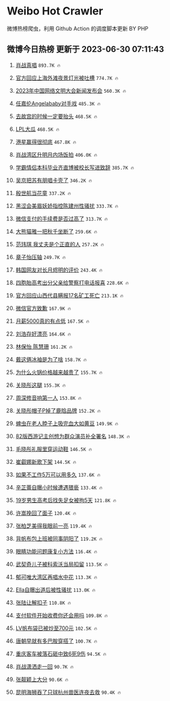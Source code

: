 # Weibo Hot Crawler 



微博热榜爬虫，利用 Github Action 的调度脚本更新 BY PHP 


## 微博今日热榜 更新于 2023-06-30 07:11:43 
1. [肖战真唱](https://s.weibo.com/weibo?q=%23%E8%82%96%E6%88%98%E7%9C%9F%E5%94%B1%23&t=31&band_rank=1&Refer=top) `893.7K 🔥` 

1. [官方回应上海外滩夜景灯光被吐槽](https://s.weibo.com/weibo?q=%23%E5%AE%98%E6%96%B9%E5%9B%9E%E5%BA%94%E4%B8%8A%E6%B5%B7%E5%A4%96%E6%BB%A9%E5%A4%9C%E6%99%AF%E7%81%AF%E5%85%89%E8%A2%AB%E5%90%90%E6%A7%BD%23&t=31&band_rank=2&Refer=top) `774.7K 🔥` 

1. [2023年中国网络文明大会新闻发布会](https://s.weibo.com/weibo?q=%232023%E5%B9%B4%E4%B8%AD%E5%9B%BD%E7%BD%91%E7%BB%9C%E6%96%87%E6%98%8E%E5%A4%A7%E4%BC%9A%E6%96%B0%E9%97%BB%E5%8F%91%E5%B8%83%E4%BC%9A%23&t=31&band_rank=3&Refer=top) `560.3K 🔥` 

1. [任嘉伦Angelababy对手戏](https://s.weibo.com/weibo?q=%23%E4%BB%BB%E5%98%89%E4%BC%A6Angelababy%E5%AF%B9%E6%89%8B%E6%88%8F%23&t=31&band_rank=4&Refer=top) `485.3K 🔥` 

1. [去故宫的时候一定要抬头](https://s.weibo.com/weibo?q=%E5%8E%BB%E6%95%85%E5%AE%AB%E7%9A%84%E6%97%B6%E5%80%99%E4%B8%80%E5%AE%9A%E8%A6%81%E6%8A%AC%E5%A4%B4&t=31&band_rank=5&Refer=top) `468.5K 🔥` 

1. [LPL大瓜](https://s.weibo.com/weibo?q=LPL%E5%A4%A7%E7%93%9C&t=31&band_rank=6&Refer=top) `468.5K 🔥` 

1. [港星赢得很彻底](https://s.weibo.com/weibo?q=%23%E6%B8%AF%E6%98%9F%E8%B5%A2%E5%BE%97%E5%BE%88%E5%BD%BB%E5%BA%95%23&t=31&band_rank=7&Refer=top) `467.8K 🔥` 

1. [肖战湾区升明月内场饭拍](https://s.weibo.com/weibo?q=%23%E8%82%96%E6%88%98%E6%B9%BE%E5%8C%BA%E5%8D%87%E6%98%8E%E6%9C%88%E5%86%85%E5%9C%BA%E9%A5%AD%E6%8B%8D%23&t=31&band_rank=8&Refer=top) `406.0K 🔥` 

1. [学霸情侣本科毕业齐直博被校长写进致辞](https://s.weibo.com/weibo?q=%23%E5%AD%A6%E9%9C%B8%E6%83%85%E4%BE%A3%E6%9C%AC%E7%A7%91%E6%AF%95%E4%B8%9A%E9%BD%90%E7%9B%B4%E5%8D%9A%E8%A2%AB%E6%A0%A1%E9%95%BF%E5%86%99%E8%BF%9B%E8%87%B4%E8%BE%9E%23&t=31&band_rank=9&Refer=top) `385.7K 🔥` 

1. [吴京把苏有朋唱卡壳了](https://s.weibo.com/weibo?q=%23%E5%90%B4%E4%BA%AC%E6%8A%8A%E8%8B%8F%E6%9C%89%E6%9C%8B%E5%94%B1%E5%8D%A1%E5%A3%B3%E4%BA%86%23&t=31&band_rank=10&Refer=top) `346.2K 🔥` 

1. [殷世航当花童](https://s.weibo.com/weibo?q=%23%E6%AE%B7%E4%B8%96%E8%88%AA%E5%BD%93%E8%8A%B1%E7%AB%A5%23&t=31&band_rank=11&Refer=top) `337.2K 🔥` 

1. [黑涩会美眉妖娇指控陈建州性骚扰](https://s.weibo.com/weibo?q=%23%E9%BB%91%E6%B6%A9%E4%BC%9A%E7%BE%8E%E7%9C%89%E5%A6%96%E5%A8%87%E6%8C%87%E6%8E%A7%E9%99%88%E5%BB%BA%E5%B7%9E%E6%80%A7%E9%AA%9A%E6%89%B0%23&t=31&band_rank=12&Refer=top) `333.7K 🔥` 

1. [微信支付的手续费是否过高了](https://s.weibo.com/weibo?q=%23%E5%BE%AE%E4%BF%A1%E6%94%AF%E4%BB%98%E7%9A%84%E6%89%8B%E7%BB%AD%E8%B4%B9%E6%98%AF%E5%90%A6%E8%BF%87%E9%AB%98%E4%BA%86%23&t=31&band_rank=13&Refer=top) `313.7K 🔥` 

1. [大熊猫雅一把秋千坐断了](https://s.weibo.com/weibo?q=%23%E5%A4%A7%E7%86%8A%E7%8C%AB%E9%9B%85%E4%B8%80%E6%8A%8A%E7%A7%8B%E5%8D%83%E5%9D%90%E6%96%AD%E4%BA%86%23&t=31&band_rank=14&Refer=top) `259.6K 🔥` 

1. [范玮琪 我丈夫是个正直的人](https://s.weibo.com/weibo?q=%E8%8C%83%E7%8E%AE%E7%90%AA%20%E6%88%91%E4%B8%88%E5%A4%AB%E6%98%AF%E4%B8%AA%E6%AD%A3%E7%9B%B4%E7%9A%84%E4%BA%BA&t=31&band_rank=15&Refer=top) `257.2K 🔥` 

1. [章子怡压轴](https://s.weibo.com/weibo?q=%E7%AB%A0%E5%AD%90%E6%80%A1%E5%8E%8B%E8%BD%B4&t=31&band_rank=16&Refer=top) `249.7K 🔥` 

1. [韩国网友对长月烬明的评价](https://s.weibo.com/weibo?q=%23%E9%9F%A9%E5%9B%BD%E7%BD%91%E5%8F%8B%E5%AF%B9%E9%95%BF%E6%9C%88%E7%83%AC%E6%98%8E%E7%9A%84%E8%AF%84%E4%BB%B7%23&t=31&band_rank=17&Refer=top) `243.4K 🔥` 

1. [四胞胎高考出分父亲给警察打电话报喜](https://s.weibo.com/weibo?q=%23%E5%9B%9B%E8%83%9E%E8%83%8E%E9%AB%98%E8%80%83%E5%87%BA%E5%88%86%E7%88%B6%E4%BA%B2%E7%BB%99%E8%AD%A6%E5%AF%9F%E6%89%93%E7%94%B5%E8%AF%9D%E6%8A%A5%E5%96%9C%23&t=31&band_rank=18&Refer=top) `228.6K 🔥` 

1. [官方回应山西代县瞒报17名矿工死亡](https://s.weibo.com/weibo?q=%23%E5%AE%98%E6%96%B9%E5%9B%9E%E5%BA%94%E5%B1%B1%E8%A5%BF%E4%BB%A3%E5%8E%BF%E7%9E%92%E6%8A%A517%E5%90%8D%E7%9F%BF%E5%B7%A5%E6%AD%BB%E4%BA%A1%23&t=31&band_rank=19&Refer=top) `213.1K 🔥` 

1. [微信官方致歉](https://s.weibo.com/weibo?q=%23%E5%BE%AE%E4%BF%A1%E5%AE%98%E6%96%B9%E8%87%B4%E6%AD%89%23&t=31&band_rank=20&Refer=top) `167.9K 🔥` 

1. [月薪5000真的有点低](https://s.weibo.com/weibo?q=%23%E6%9C%88%E8%96%AA5000%E7%9C%9F%E7%9A%84%E6%9C%89%E7%82%B9%E4%BD%8E%23&t=31&band_rank=21&Refer=top) `167.5K 🔥` 

1. [刘浩存好漂亮](https://s.weibo.com/weibo?q=%E5%88%98%E6%B5%A9%E5%AD%98%E5%A5%BD%E6%BC%82%E4%BA%AE&t=31&band_rank=22&Refer=top) `164.6K 🔥` 

1. [林保怡 陈慧珊](https://s.weibo.com/weibo?q=%E6%9E%97%E4%BF%9D%E6%80%A1%20%E9%99%88%E6%85%A7%E7%8F%8A&t=31&band_rank=23&Refer=top) `161.2K 🔥` 

1. [戴这俩冰袖是为了啥](https://s.weibo.com/weibo?q=%E6%88%B4%E8%BF%99%E4%BF%A9%E5%86%B0%E8%A2%96%E6%98%AF%E4%B8%BA%E4%BA%86%E5%95%A5&t=31&band_rank=24&Refer=top) `158.7K 🔥` 

1. [为什么火锅价格越来越贵了](https://s.weibo.com/weibo?q=%23%E4%B8%BA%E4%BB%80%E4%B9%88%E7%81%AB%E9%94%85%E4%BB%B7%E6%A0%BC%E8%B6%8A%E6%9D%A5%E8%B6%8A%E8%B4%B5%E4%BA%86%23&t=31&band_rank=25&Refer=top) `155.7K 🔥` 

1. [关晓彤这腿](https://s.weibo.com/weibo?q=%E5%85%B3%E6%99%93%E5%BD%A4%E8%BF%99%E8%85%BF&t=31&band_rank=26&Refer=top) `155.3K 🔥` 

1. [周深修音响第一人](https://s.weibo.com/weibo?q=%E5%91%A8%E6%B7%B1%E4%BF%AE%E9%9F%B3%E5%93%8D%E7%AC%AC%E4%B8%80%E4%BA%BA&t=31&band_rank=27&Refer=top) `153.8K 🔥` 

1. [关晓彤帽子P掉了鹿晗品牌](https://s.weibo.com/weibo?q=%23%E5%85%B3%E6%99%93%E5%BD%A4%E5%B8%BD%E5%AD%90P%E6%8E%89%E4%BA%86%E9%B9%BF%E6%99%97%E5%93%81%E7%89%8C%23&t=31&band_rank=28&Refer=top) `152.2K 🔥` 

1. [蜱虫在老人脖子上吸完血大如黄豆](https://s.weibo.com/weibo?q=%23%E8%9C%B1%E8%99%AB%E5%9C%A8%E8%80%81%E4%BA%BA%E8%84%96%E5%AD%90%E4%B8%8A%E5%90%B8%E5%AE%8C%E8%A1%80%E5%A4%A7%E5%A6%82%E9%BB%84%E8%B1%86%23&t=31&band_rank=29&Refer=top) `149.9K 🔥` 

1. [82版西游记主创想为群众演员补全署名](https://s.weibo.com/weibo?q=%2382%E7%89%88%E8%A5%BF%E6%B8%B8%E8%AE%B0%E4%B8%BB%E5%88%9B%E6%83%B3%E4%B8%BA%E7%BE%A4%E4%BC%97%E6%BC%94%E5%91%98%E8%A1%A5%E5%85%A8%E7%BD%B2%E5%90%8D%23&t=31&band_rank=30&Refer=top) `148.3K 🔥` 

1. [毛晓彤礼服里穿运动鞋](https://s.weibo.com/weibo?q=%23%E6%AF%9B%E6%99%93%E5%BD%A4%E7%A4%BC%E6%9C%8D%E9%87%8C%E7%A9%BF%E8%BF%90%E5%8A%A8%E9%9E%8B%23&t=31&band_rank=31&Refer=top) `146.5K 🔥` 

1. [崔叡娜新歌下架](https://s.weibo.com/weibo?q=%E5%B4%94%E5%8F%A1%E5%A8%9C%E6%96%B0%E6%AD%8C%E4%B8%8B%E6%9E%B6&t=31&band_rank=32&Refer=top) `144.5K 🔥` 

1. [如果不工作5万可以用多久](https://s.weibo.com/weibo?q=%23%E5%A6%82%E6%9E%9C%E4%B8%8D%E5%B7%A5%E4%BD%9C5%E4%B8%87%E5%8F%AF%E4%BB%A5%E7%94%A8%E5%A4%9A%E4%B9%85%23&t=31&band_rank=33&Refer=top) `137.6K 🔥` 

1. [辛芷蕾自曝小时候遭遇猥亵](https://s.weibo.com/weibo?q=%23%E8%BE%9B%E8%8A%B7%E8%95%BE%E8%87%AA%E6%9B%9D%E5%B0%8F%E6%97%B6%E5%80%99%E9%81%AD%E9%81%87%E7%8C%A5%E4%BA%B5%23&t=31&band_rank=34&Refer=top) `133.4K 🔥` 

1. [19岁男生高考后找失足女被拘5天](https://s.weibo.com/weibo?q=%2319%E5%B2%81%E7%94%B7%E7%94%9F%E9%AB%98%E8%80%83%E5%90%8E%E6%89%BE%E5%A4%B1%E8%B6%B3%E5%A5%B3%E8%A2%AB%E6%8B%985%E5%A4%A9%23&t=31&band_rank=35&Refer=top) `121.8K 🔥` 

1. [许嵩挽回了面子](https://s.weibo.com/weibo?q=%E8%AE%B8%E5%B5%A9%E6%8C%BD%E5%9B%9E%E4%BA%86%E9%9D%A2%E5%AD%90&t=31&band_rank=36&Refer=top) `120.4K 🔥` 

1. [张柏芝美得我眼前一亮](https://s.weibo.com/weibo?q=%E5%BC%A0%E6%9F%8F%E8%8A%9D%E7%BE%8E%E5%BE%97%E6%88%91%E7%9C%BC%E5%89%8D%E4%B8%80%E4%BA%AE&t=31&band_rank=37&Refer=top) `119.4K 🔥` 

1. [背帆布包上班被同事阴阳了](https://s.weibo.com/weibo?q=%23%E8%83%8C%E5%B8%86%E5%B8%83%E5%8C%85%E4%B8%8A%E7%8F%AD%E8%A2%AB%E5%90%8C%E4%BA%8B%E9%98%B4%E9%98%B3%E4%BA%86%23&t=31&band_rank=38&Refer=top) `119.2K 🔥` 

1. [眼睛功能问题康复小方法](https://s.weibo.com/weibo?q=%E7%9C%BC%E7%9D%9B%E5%8A%9F%E8%83%BD%E9%97%AE%E9%A2%98%E5%BA%B7%E5%A4%8D%E5%B0%8F%E6%96%B9%E6%B3%95&t=31&band_rank=39&Refer=top) `116.4K 🔥` 

1. [武契奇儿子被科索沃当局扣留](https://s.weibo.com/weibo?q=%23%E6%AD%A6%E5%A5%91%E5%A5%87%E5%84%BF%E5%AD%90%E8%A2%AB%E7%A7%91%E7%B4%A2%E6%B2%83%E5%BD%93%E5%B1%80%E6%89%A3%E7%95%99%23&t=31&band_rank=40&Refer=top) `113.5K 🔥` 

1. [郁可唯大湾区再唱水中花](https://s.weibo.com/weibo?q=%23%E9%83%81%E5%8F%AF%E5%94%AF%E5%A4%A7%E6%B9%BE%E5%8C%BA%E5%86%8D%E5%94%B1%E6%B0%B4%E4%B8%AD%E8%8A%B1%23&t=31&band_rank=41&Refer=top) `113.3K 🔥` 

1. [Ella自曝出道后被性骚扰](https://s.weibo.com/weibo?q=%23Ella%E8%87%AA%E6%9B%9D%E5%87%BA%E9%81%93%E5%90%8E%E8%A2%AB%E6%80%A7%E9%AA%9A%E6%89%B0%23&t=31&band_rank=42&Refer=top) `113.0K 🔥` 

1. [张陆让解扣子](https://s.weibo.com/weibo?q=%23%E5%BC%A0%E9%99%86%E8%AE%A9%E8%A7%A3%E6%89%A3%E5%AD%90%23&t=31&band_rank=43&Refer=top) `110.8K 🔥` 

1. [支付软件开始收费你还会用吗](https://s.weibo.com/weibo?q=%23%E6%94%AF%E4%BB%98%E8%BD%AF%E4%BB%B6%E5%BC%80%E5%A7%8B%E6%94%B6%E8%B4%B9%E4%BD%A0%E8%BF%98%E4%BC%9A%E7%94%A8%E5%90%97%23&t=31&band_rank=44&Refer=top) `109.8K 🔥` 

1. [LV帆布袋已被炒至700元](https://s.weibo.com/weibo?q=%23LV%E5%B8%86%E5%B8%83%E8%A2%8B%E5%B7%B2%E8%A2%AB%E7%82%92%E8%87%B3700%E5%85%83%23&t=31&band_rank=45&Refer=top) `102.5K 🔥` 

1. [唐朝早就有多巴胺穿搭了](https://s.weibo.com/weibo?q=%23%E5%94%90%E6%9C%9D%E6%97%A9%E5%B0%B1%E6%9C%89%E5%A4%9A%E5%B7%B4%E8%83%BA%E7%A9%BF%E6%90%AD%E4%BA%86%23&t=31&band_rank=46&Refer=top) `100.7K 🔥` 

1. [重庆客车被落石砸中致6死9伤](https://s.weibo.com/weibo?q=%23%E9%87%8D%E5%BA%86%E5%AE%A2%E8%BD%A6%E8%A2%AB%E8%90%BD%E7%9F%B3%E7%A0%B8%E4%B8%AD%E8%87%B46%E6%AD%BB9%E4%BC%A4%23&t=31&band_rank=47&Refer=top) `94.5K 🔥` 

1. [肖战潇洒走一回](https://s.weibo.com/weibo?q=%23%E8%82%96%E6%88%98%E6%BD%87%E6%B4%92%E8%B5%B0%E4%B8%80%E5%9B%9E%23&t=31&band_rank=48&Refer=top) `90.7K 🔥` 

1. [张靓颖上大分](https://s.weibo.com/weibo?q=%E5%BC%A0%E9%9D%93%E9%A2%96%E4%B8%8A%E5%A4%A7%E5%88%86&t=31&band_rank=49&Refer=top) `90.6K 🔥` 

1. [昆明海狮吞了只球杭州兽医连夜去救](https://s.weibo.com/weibo?q=%23%E6%98%86%E6%98%8E%E6%B5%B7%E7%8B%AE%E5%90%9E%E4%BA%86%E5%8F%AA%E7%90%83%E6%9D%AD%E5%B7%9E%E5%85%BD%E5%8C%BB%E8%BF%9E%E5%A4%9C%E5%8E%BB%E6%95%91%23&t=31&band_rank=50&Refer=top) `90.4K 🔥` 

